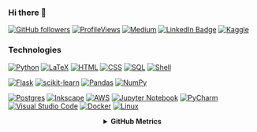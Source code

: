 ### Hi there 👋


[![GitHub followers](https://img.shields.io/github/followers/NnamdiNgwu?label=Follow&style=social)](https://github.com/NnamdiNgwu/?tab=follow)
[![ProfileViews](https://komarev.com/ghpvc/?username=nnamdingwu&color=red&style=flat)](https://komarev.com/ghpvc/?username=nnamdingwu)
[![Medium](https://img.shields.io/badge/Medium-12100E?style=flat&logo=medium&logoColor=white)](https://medium.com/@nnamdingwu)
[![LinkedIn Badge](https://img.shields.io/badge/-LinkedIn-blue?style=social&logo=Linkedin&logoColor=blue&link=https://www.linkedin.com/in/nnamdingwu/)](https://www.linkedin.com/in/nnamdingwu/)
[![Kaggle](https://img.shields.io/badge/Kaggle-035a7d?style=flat&logo=kaggle&logoColor=white)](https://www.kaggle.com/nnamdingwu)


### Technologies
[![Python](https://img.shields.io/static/v1?label=&message=Python&color=3776AB&logo=Python&logoColor=FFFFFF)](https://www.python.org/)
[![LaTeX](https://img.shields.io/badge/latex-%23008080.svg?style=flat&logo=latex&logoColor=white)](https://www.latex-project.org/)
[![HTML](https://img.shields.io/badge/c++-%2300599C.svg?style=flat&logo=c%2B%2B&logoColor=white)](https://isocpp.org/)
[![CSS](https://img.shields.io/badge/c++-%2300599C.svg?style=flat&logo=c%2B%2B&logoColor=white)](https://isocpp.org/)
[![SQL](https://img.shields.io/badge/c++-%2300599C.svg?style=flat&logo=c%2B%2B&logoColor=white)](https://isocpp.org/)
[![Shell](https://img.shields.io/static/v1?label=&message=Shell&color=4EAA25&logo=GNU%20Bash&logoColor=FFFFFF)](https://www.gnu.org/)   

[![Flask](https://img.shields.io/static/v1?label=&message=Flask&color=000000&logo=Flask&logoColor=FFFFFF)](https://flask.palletsprojects.com/en/2.1.x/)
[![scikit-learn](https://img.shields.io/badge/scikit--learn-%23F7931E.svg?style=flat&logo=scikit-learn&logoColor=white)](https://scikit-learn.org/)
[![Pandas](https://img.shields.io/badge/pandas-%23150458.svg?style=flat&logo=pandas&logoColor=white)](https://pandas.pydata.org/)
[![NumPy](https://img.shields.io/badge/numpy-%23013243.svg?style=flat&logo=numpy&logoColor=white)](https://numpy.org/)


[![Postgres](https://img.shields.io/badge/postgres-%23316192.svg?style=flat&logo=postgresql&logoColor=white)](https://www.postgresql.org/)
[![Inkscape](https://img.shields.io/badge/Inkscape-e0e0e0?style=flat&logo=inkscape&logoColor=080A13)](https://inkscape.org/)
[![AWS](https://img.shields.io/badge/AWS-%23FF9900.svg?style=flat&logo=amazon-aws&logoColor=white)](https://aws.amazon.com/)
[![Jupyter Notebook](https://img.shields.io/badge/jupyter-%23FA0F00.svg?style=flat&logo=jupyter&logoColor=white)](https://jupyter.org/)
[![PyCharm](https://img.shields.io/badge/pycharm-143?style=flat&logo=pycharm&logoColor=black&color=black&labelColor=green)](https://www.jetbrains.com/pycharm/)
[![Visual Studio Code](https://img.shields.io/badge/Visual%20Studio%20Code-0078d7.svg?style=flat&logo=visual-studio-code&logoColor=white)](https://code.visualstudio.com/)
[![Docker](https://img.shields.io/badge/docker-%230db7ed.svg?style=flat&logo=docker&logoColor=white)](https://www.docker.com/)
[![Linux](https://img.shields.io/badge/Linux-FCC624?style=flat&logo=linux&logoColor=black)](https://www.linux.org/)
<div align="center">
    <details>
        <summary><b>GitHub Metrics</b></summary>
    <br>
<img src="https://metrics.lecoq.io/NnamdiNgwu?template=classic&isocalendar=1&followup=1&tweets=1&achievements=1&isocalendar.duration=half-year&followup.sections=repositories&followup.indepth=false&achievements.threshold=C&achievements.secrets=true&achievements.display=detailed&achievements.limit=0&achievements.ignored=follower%2C%20gister%2C%20member%2C%20forker%2C%20inspirer%2C%20influencer%2C%20worker&tweets.attachments=false&tweets.limit=2&tweets.user=NnamdiNgwu&config.timezone=Europe">
    </details>
</div>

<!--
**NnamdiNgwu/NnamdiNgwu** is a ✨ _special_ ✨ repository because its `README.md` (this file) appears on your GitHub profile.

Here are some ideas to get you started:

- 🔭 I’m currently working on ...
- 🌱 I’m currently learning ...
- 👯 I’m looking to collaborate on ...
- 🤔 I’m looking for help with ...
- 💬 Ask me about ...
- 📫 How to reach me: ...
- 😄 Pronouns: ...
- ⚡ Fun fact: ...
-->
